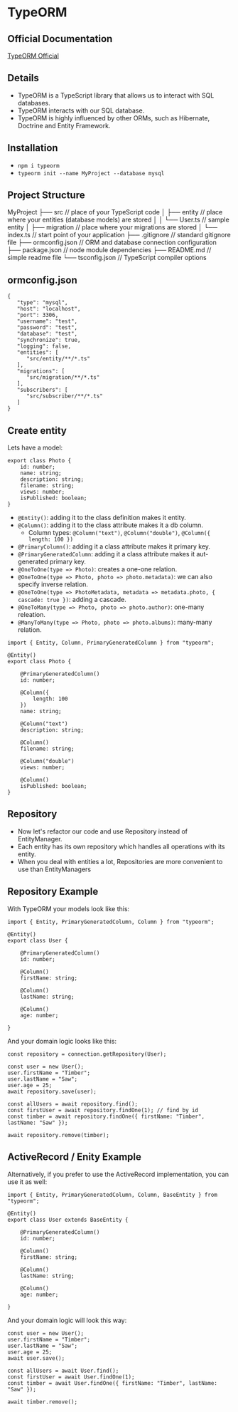 # TypeORM

## Official Documentation

[TypeORM Official](https://typeorm.io/#/)

## Details

- TypeORM is a TypeScript library that allows us to interact with SQL databases.
- TypeORM interacts with our SQL database.
- TypeORM is highly influenced by other ORMs, such as Hibernate, Doctrine and Entity Framework.

## Installation

- `npm i typeorm`
- `typeorm init --name MyProject --database mysql`

## Project Structure

MyProject
├── src              // place of your TypeScript code
│   ├── entity       // place where your entities (database models) are stored
│   │   └── User.ts  // sample entity
│   ├── migration    // place where your migrations are stored
│   └── index.ts     // start point of your application
├── .gitignore       // standard gitignore file
├── ormconfig.json   // ORM and database connection configuration
├── package.json     // node module dependencies
├── README.md        // simple readme file
└── tsconfig.json    // TypeScript compiler options

## ormconfig.json

```:json
{
   "type": "mysql",
   "host": "localhost",
   "port": 3306,
   "username": "test",
   "password": "test",
   "database": "test",
   "synchronize": true,
   "logging": false,
   "entities": [
      "src/entity/**/*.ts"
   ],
   "migrations": [
      "src/migration/**/*.ts"
   ],
   "subscribers": [
      "src/subscriber/**/*.ts"
   ]
}
```

## Create entity

Lets have a model:

```:javascript
export class Photo {
    id: number;
    name: string;
    description: string;
    filename: string;
    views: number;
    isPublished: boolean;
}
```

- `@Entity()`:  adding it to the class definition makes it entity.
- `@Column()`:  adding it to the class attribute makes it a db column.
  - Column types: `@Column("text")`, `@Column("double")`, `@Column({ length: 100 })`
- `@PrimaryColumn()`: adding it a class attribute makes it primary key.
- `@PrimaryGeneratedColumn`: adding it a class attribute makes it aut-generated primary key.
- `@OneToOne(type => Photo)`: creates a one-one relation.
- `@OneToOne(type => Photo, photo => photo.metadata)`: we can also specify inverse relation.
- `@OneToOne(type => PhotoMetadata, metadata => metadata.photo, { cascade: true })`: adding a cascade.
- `@OneToMany(type => Photo, photo => photo.author)`: one-many releation.
- `@ManyToMany(type => Photo, photo => photo.albums)`: many-many relation.

```:javascript
import { Entity, Column, PrimaryGeneratedColumn } from "typeorm";

@Entity()
export class Photo {

    @PrimaryGeneratedColumn()
    id: number;

    @Column({
        length: 100
    })
    name: string;

    @Column("text")
    description: string;

    @Column()
    filename: string;

    @Column("double")
    views: number;

    @Column()
    isPublished: boolean;
}
```

## Repository

- Now let's refactor our code and use Repository instead of EntityManager.
- Each entity has its own repository which handles all operations with its entity.
- When you deal with entities a lot, Repositories are more convenient to use than EntityManagers

## Repository Example

With TypeORM your models look like this:

```:javascript
import { Entity, PrimaryGeneratedColumn, Column } from "typeorm";

@Entity()
export class User {

    @PrimaryGeneratedColumn()
    id: number;

    @Column()
    firstName: string;

    @Column()
    lastName: string;

    @Column()
    age: number;

}
```

And your domain logic looks like this:

```:javascript
const repository = connection.getRepository(User);

const user = new User();
user.firstName = "Timber";
user.lastName = "Saw";
user.age = 25;
await repository.save(user);

const allUsers = await repository.find();
const firstUser = await repository.findOne(1); // find by id
const timber = await repository.findOne({ firstName: "Timber", lastName: "Saw" });

await repository.remove(timber);
```

## ActiveRecord / Enity Example

Alternatively, if you prefer to use the ActiveRecord implementation, you can use it as well:

```:javascipt
import { Entity, PrimaryGeneratedColumn, Column, BaseEntity } from "typeorm";

@Entity()
export class User extends BaseEntity {

    @PrimaryGeneratedColumn()
    id: number;

    @Column()
    firstName: string;

    @Column()
    lastName: string;

    @Column()
    age: number;

}
```

And your domain logic will look this way:

```:javascript
const user = new User();
user.firstName = "Timber";
user.lastName = "Saw";
user.age = 25;
await user.save();

const allUsers = await User.find();
const firstUser = await User.findOne(1);
const timber = await User.findOne({ firstName: "Timber", lastName: "Saw" });

await timber.remove();
```
